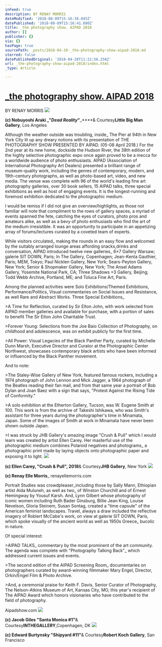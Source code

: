 ```yaml
---
inFeed: true
description: BY RENAY MORRIS
dateModified: '2018-08-09T15:16:38.045Z'
datePublished: '2018-08-09T15:16:41.880Z'
title: _the photography show. AIPAD 2018
author: []
publisher: {}
via: {}
hasPage: true
sourcePath: _posts/2018-04-20-_the-photography-show-aipad-2018.md
starred: false
datePublishedOriginal: '2018-04-20T11:22:56.258Z'
url: _the-photography-show-aipad-2018/index.html
_type: Article

---
```

# [\_the photography show. AIPAD 2018][0]

BY RENAY MORRIS
![](https://the-grid-user-content.s3-us-west-2.amazonaws.com/a0fd3536-328c-44fa-bd88-5d3bfdaa5a7d.png)

**(c) Nobuyoshi Araki **_**"**_**Dead Reality**_**"**_****& Courtesy**Little Big Man Gallery**, Los Angeles

Although the weather outside was troubling, inside\_ The Pier at 94th in New York City lit up any dreary notions with its presentation of  THE PHOTOGRAPHY SHOW PRESENTED BY AIPAD. (05-08 April 2018.) For the 2nd year at its new home, dockside the Hudson River, the 38th edition of the highly selective photographic expo once again proved to be a mecca for a worldwide audience of photo enthusiasts. AIPAD (Association of International Photography Art Dealers) presented a brilliant range of museum-quality work, including the genres of contemporary, modern, and 19th-century photographs, as well as photo-based art, video, and new media. The venue was complete with 96 of the world's leading fine art photography galleries, over 30 book sellers, 15 AIPAD talks, three special exhibitions as well as host of engaging events. It is the longest-running and foremost exhibition dedicated to the photographic medium.

I would be remiss if I did not give an overview/highlights, as those not familiar will note that compliment to the rows of gallery spaces, a myriad of events spanned the fete, catching the eyes of curators, photo pros and amateurs alike, as well as a bevy of photo enthusiasts who find the art of the medium irresistible. It was an opportunity to participate in an appetizing array of forums/lectures curated by a coveted team of experts.

While visitors circulated\_ making the rounds in an easy flow and welcomed by the suitably arranged lounge areas affording snacks,drinks and conversation, AIPAD introduced twelve new galleries\_ 6×7 Gallery Warsaw; galerie SIT DOWN, Paris; In The Gallery, Copenhagen; Jean-Kenta Gauthier, Paris; MEM, Tokyo; Paul Nicklen Gallery, New York; Sears-Peyton Gallery, New York; Senior & Shopmaker Gallery, New York; The Ansel Adams Gallery, Yosemite National Park, CA; Three Shadows +3 Gallery, Beijing; Todd Webb Archive, Portland, ME; and Toluca Fine Art, Paris.

Among the planned activities were Solo Exhibitions/Themed Exhibitions, Performance/Politics, Visual commentaries on Social Issues and Resistance, as well Rare and Abstract Works. Three Special Exhibitions\_

\>A Time for Reflection, curated by Sir Elton John, with work selected from AIPAD member galleries and available for purchase, with a portion of sales to benefit The Sir Elton John Charitable Trust.

\>Forever Young: Selections from the Joe Baio Collection of Photography, on childhood and adolescence, was on exhibit publicly for the first time.

\>All Power: Visual Legacies of the Black Panther Party, curated by Michelle Dunn Marsh, Executive Director and Curator at the Photographic Center Northwest, showcases contemporary black artists who have been informed or influenced by the Black Panther movement.

And to note:

\>The Staley-Wise Gallery of New York, featured famous rockers, including a 1974 photograph of John Lennon and Mick Jagger, a 1964 photograph of the Beatles reading their fan mail, and from that same year a portrait of Bob Dylan and Joan Baez with a sign that says, "Protest Against the Rising Tide of Conformity."

\>A solo exhibition at the Etherton Gallery, Tucson, was W. Eugene Smith at 100\. This work is from the archive of Takeshi Ishikawa, who was Smith's assistant for three years during the photographer's time in Minamata, Japan. Some of the images of Smith at work in Minamata have never been shown outside Japan.

\>I was struck by JHB Gallery's amazing image "Crush & Pull" which I would learn was created by artist Ellen Carey. Her masterful use of the photographic medium combines Polaroid negatives and photograms\_ a photographic print made by laying objects onto photographic paper and exposing it to light.
![](https://imgflo.herokuapp.com/graph/2b2431f8e7ba7b0/5f5bd8e5ccb2e2e8ca7f12e7d8d30606/croprotate.png?cropheight=1489&cropwidth=1579&degrees=0&input=https%3A%2F%2Fthe-grid-user-content.s3-us-west-2.amazonaws.com%2Fdc12df0c-fa2d-4710-87d8-d28172f8e7ca.png&x=319&y=0)

**(c) Ellen Carey, "Crush & Pull", 2018**& Courtesy**JHB Gallery**, New York
![](https://the-grid-user-content.s3-us-west-2.amazonaws.com/797321d7-127c-41f4-9339-62875a87859f.png)

**(c) Renay Elle Morris**\_ renayellemorris.com 

Portrait Studies was crowdpleaser\_including those by Sally Mann, Ethiopian artist Aida Muluneh, as well as two\_ of Winston Churchill and of Ernest Hemingway by Yousuf Karsh. And, Lynn Gilbert whose photography of iconic women including Ruth Bader Ginsburg, Billie Jean King, Louise Nevelson, Gloria Steinem, Susan Sontag, created a "time capsule" of the American feminist landscapes. Travel, always a draw included the reflective imagery of Roblert McCabe's work, on view at galerie SIT DOWN, Paris, which spoke visually of the ancient world as well as 1950s Greece\_ bucolic in nature.

Of special interest:

\>AIPAD TALKS\_ commentary by the most prominent of the art community. The agenda was complete with "Photography Talking Back"\_ which addressed current issues and events.

\>The second edition of the AIPAD Screening Room\_ documentaries on photographers curated by award-winning filmmaker Mary Engel, Director, Orkin/Engel Film & Photo Archive.

\>And, a ceremonial praise for Keith F. Davis, Senior Curator of Photography, The Nelson-Atkins Museum of Art, Kansas City, MO, this year's recipient of The AIPAD Award which honors visionaries who have contributed to the field of photography.

Aipadshow.com
![](https://the-grid-user-content.s3-us-west-2.amazonaws.com/0a82fee1-8ceb-4c56-95b1-f4e8cf86faa4.png)

**(c) Jacob Giles "Santa Monica \#1"**& Courtesy**INTHEGALLERY**,Copenhagen, DK
![](https://the-grid-user-content.s3-us-west-2.amazonaws.com/76fa81fd-c1d5-4d37-b3b3-0c5fc24d7cb0.png)

**(c) Edward Burtynsky "Shipyard \#11"**& Courtesy**Robert Koch Gallery**, San Francisco

[0]: http://renayellemorris.com/_the-photography-show-aipad-2018/ "Permalink to _the photography show. AIPAD 2018"